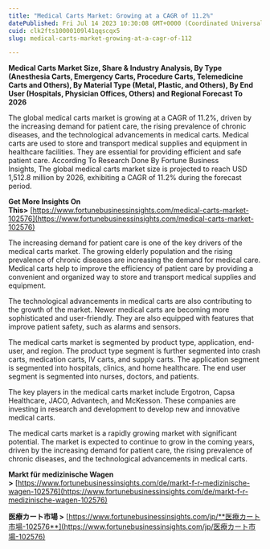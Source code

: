 ```yaml
---
title: "Medical Carts Market: Growing at a CAGR of 11.2%"
datePublished: Fri Jul 14 2023 10:30:08 GMT+0000 (Coordinated Universal Time)
cuid: clk2fts10000109l41qqscqx5
slug: medical-carts-market-growing-at-a-cagr-of-112

---
```


**Medical Carts Market Size, Share & Industry Analysis, By Type (Anesthesia Carts, Emergency Carts, Procedure Carts, Telemedicine Carts and Others), By Material Type (Metal, Plastic, and Others), By End User (Hospitals, Physician Offices, Others) and Regional Forecast To 2026**

The global medical carts market is growing at a CAGR of 11.2%, driven by the increasing demand for patient care, the rising prevalence of chronic diseases, and the technological advancements in medical carts. Medical carts are used to store and transport medical supplies and equipment in healthcare facilities. They are essential for providing efficient and safe patient care. According To Research Done By Fortune Business Insights, The global medical carts market size is projected to reach USD 1,512.8 million by 2026, exhibiting a CAGR of 11.2% during the forecast period. 

**Get More Insights On This&gt;** [https://www.fortunebusinessinsights.com/medical-carts-market-102576](https://www.fortunebusinessinsights.com/medical-carts-market-102576)

The increasing demand for patient care is one of the key drivers of the medical carts market. The growing elderly population and the rising prevalence of chronic diseases are increasing the demand for medical care. Medical carts help to improve the efficiency of patient care by providing a convenient and organized way to store and transport medical supplies and equipment.

The technological advancements in medical carts are also contributing to the growth of the market. Newer medical carts are becoming more sophisticated and user-friendly. They are also equipped with features that improve patient safety, such as alarms and sensors.

The medical carts market is segmented by product type, application, end-user, and region. The product type segment is further segmented into crash carts, medication carts, IV carts, and supply carts. The application segment is segmented into hospitals, clinics, and home healthcare. The end user segment is segmented into nurses, doctors, and patients.

The key players in the medical carts market include Ergotron, Capsa Healthcare, JACO, Advantech, and McKesson. These companies are investing in research and development to develop new and innovative medical carts.

The medical carts market is a rapidly growing market with significant potential. The market is expected to continue to grow in the coming years, driven by the increasing demand for patient care, the rising prevalence of chronic diseases, and the technological advancements in medical carts.

**Markt für medizinische Wagen &gt;** [https://www.fortunebusinessinsights.com/de/markt-f-r-medizinische-wagen-102576](https://www.fortunebusinessinsights.com/de/markt-f-r-medizinische-wagen-102576)

**医療カート市場 &gt;** [https://www.fortunebusinessinsights.com/jp/​​​​​​​**医療カート市場-102576**](https://www.fortunebusinessinsights.com/jp/​​​​​​​医療カート市場-102576)